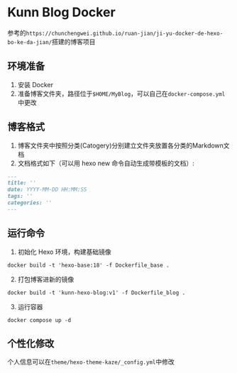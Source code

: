 # Kunn Blog Docker

参考的`https://chunchengwei.github.io/ruan-jian/ji-yu-docker-de-hexo-bo-ke-da-jian/`搭建的博客项目

## 环境准备

1. 安装 Docker
2. 准备博客文件夹，路径位于`$HOME/MyBlog`，可以自己在`docker-compose.yml`中更改

## 博客格式
1. 博客文件夹中按照分类(Catogery)分别建立文件夹放置各分类的Markdown文档
2. 文档格式如下（可以用 hexo new 命令自动生成带模板的文档）:
```markdown
---
title: ''
date: YYYY-MM-DD HH:MM:SS
tags: ''
categories: ''
---
```

## 运行命令

1. 初始化 Hexo 环境，构建基础镜像
```shell
docker build -t 'hexo-base:18' -f Dockerfile_base .
```
2. 打包博客进新的镜像
```shell
docker build -t 'kunn-hexo-blog:v1' -f Dockerfile_blog .
```
3. 运行容器
```shell
docker compose up -d
```

## 个性化修改

个人信息可以在`theme/hexo-theme-kaze/_config.yml`中修改
